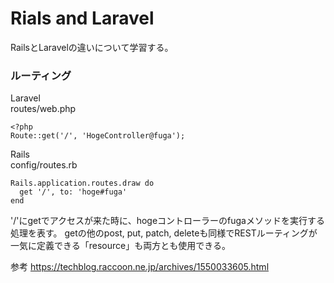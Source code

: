 # Rials and Laravel

RailsとLaravelの違いについて学習する。

### ルーティング
Laravel<br>
routes/web.php
```
<?php
Route::get('/', 'HogeController@fuga');
```
Rails<br>
config/routes.rb
```
Rails.application.routes.draw do
  get '/', to: 'hoge#fuga'
end
```
'/'にgetでアクセスが来た時に、hogeコントローラーのfugaメソッドを実行する処理を表す。
getの他のpost, put, patch, deleteも同様でRESTルーティングが一気に定義できる「resource」も両方とも使用できる。






参考
https://techblog.raccoon.ne.jp/archives/1550033605.html
